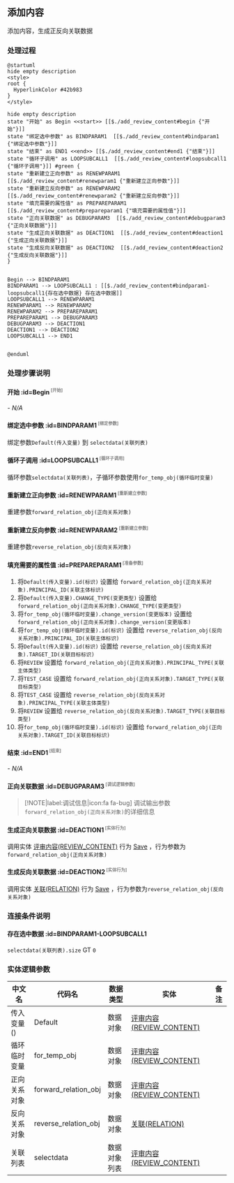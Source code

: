 ## 添加内容 <!-- {docsify-ignore-all} -->

   添加内容，生成正反向关联数据

### 处理过程

```plantuml
@startuml
hide empty description
<style>
root {
  HyperlinkColor #42b983
}
</style>

hide empty description
state "开始" as Begin <<start>> [[$./add_review_content#begin {"开始"}]]
state "绑定选中参数" as BINDPARAM1  [[$./add_review_content#bindparam1 {"绑定选中参数"}]]
state "结束" as END1 <<end>> [[$./add_review_content#end1 {"结束"}]]
state "循环子调用" as LOOPSUBCALL1  [[$./add_review_content#loopsubcall1 {"循环子调用"}]] #green {
state "重新建立正向参数" as RENEWPARAM1  [[$./add_review_content#renewparam1 {"重新建立正向参数"}]]
state "重新建立反向参数" as RENEWPARAM2  [[$./add_review_content#renewparam2 {"重新建立反向参数"}]]
state "填充需要的属性值" as PREPAREPARAM1  [[$./add_review_content#prepareparam1 {"填充需要的属性值"}]]
state "正向关联数据" as DEBUGPARAM3  [[$./add_review_content#debugparam3 {"正向关联数据"}]]
state "生成正向关联数据" as DEACTION1  [[$./add_review_content#deaction1 {"生成正向关联数据"}]]
state "生成反向关联数据" as DEACTION2  [[$./add_review_content#deaction2 {"生成反向关联数据"}]]
}


Begin --> BINDPARAM1
BINDPARAM1 --> LOOPSUBCALL1 : [[$./add_review_content#bindparam1-loopsubcall1{存在选中数据} 存在选中数据]]
LOOPSUBCALL1 --> RENEWPARAM1
RENEWPARAM1 --> RENEWPARAM2
RENEWPARAM2 --> PREPAREPARAM1
PREPAREPARAM1 --> DEBUGPARAM3
DEBUGPARAM3 --> DEACTION1
DEACTION1 --> DEACTION2
LOOPSUBCALL1 --> END1


@enduml
```


### 处理步骤说明

#### 开始 :id=Begin<sup class="footnote-symbol"> <font color=gray size=1>[开始]</font></sup>



*- N/A*
#### 绑定选中参数 :id=BINDPARAM1<sup class="footnote-symbol"> <font color=gray size=1>[绑定参数]</font></sup>



绑定参数`Default(传入变量)` 到 `selectdata(关联列表)`
#### 循环子调用 :id=LOOPSUBCALL1<sup class="footnote-symbol"> <font color=gray size=1>[循环子调用]</font></sup>



循环参数`selectdata(关联列表)`，子循环参数使用`for_temp_obj(循环临时变量)`
#### 重新建立正向参数 :id=RENEWPARAM1<sup class="footnote-symbol"> <font color=gray size=1>[重新建立参数]</font></sup>



重建参数```forward_relation_obj(正向关系对象)```
#### 重新建立反向参数 :id=RENEWPARAM2<sup class="footnote-symbol"> <font color=gray size=1>[重新建立参数]</font></sup>



重建参数```reverse_relation_obj(反向关系对象)```
#### 填充需要的属性值 :id=PREPAREPARAM1<sup class="footnote-symbol"> <font color=gray size=1>[准备参数]</font></sup>



1. 将`Default(传入变量).id(标识)` 设置给  `forward_relation_obj(正向关系对象).PRINCIPAL_ID(关联主体标识)`
2. 将`Default(传入变量).CHANGE_TYPE(变更类型)` 设置给  `forward_relation_obj(正向关系对象).CHANGE_TYPE(变更类型)`
3. 将`for_temp_obj(循环临时变量).change_version(变更版本)` 设置给  `forward_relation_obj(正向关系对象).change_version(变更版本)`
4. 将`for_temp_obj(循环临时变量).id(标识)` 设置给  `reverse_relation_obj(反向关系对象).PRINCIPAL_ID(关联主体标识)`
5. 将`Default(传入变量).id(标识)` 设置给  `reverse_relation_obj(反向关系对象).TARGET_ID(关联目标标识)`
6. 将`REVIEW` 设置给  `forward_relation_obj(正向关系对象).PRINCIPAL_TYPE(关联主体类型)`
7. 将`TEST_CASE` 设置给  `forward_relation_obj(正向关系对象).TARGET_TYPE(关联目标类型)`
8. 将`TEST_CASE` 设置给  `reverse_relation_obj(反向关系对象).PRINCIPAL_TYPE(关联主体类型)`
9. 将`REVIEW` 设置给  `reverse_relation_obj(反向关系对象).TARGET_TYPE(关联目标类型)`
10. 将`for_temp_obj(循环临时变量).id(标识)` 设置给  `forward_relation_obj(正向关系对象).TARGET_ID(关联目标标识)`

#### 结束 :id=END1<sup class="footnote-symbol"> <font color=gray size=1>[结束]</font></sup>



*- N/A*

#### 正向关联数据 :id=DEBUGPARAM3<sup class="footnote-symbol"> <font color=gray size=1>[调试逻辑参数]</font></sup>



> [!NOTE|label:调试信息|icon:fa fa-bug]
> 调试输出参数`forward_relation_obj(正向关系对象)`的详细信息


#### 生成正向关联数据 :id=DEACTION1<sup class="footnote-symbol"> <font color=gray size=1>[实体行为]</font></sup>



调用实体 [评审内容(REVIEW_CONTENT)](module/TestMgmt/review_content.md) 行为 [Save](module/TestMgmt/review_content#行为) ，行为参数为`forward_relation_obj(正向关系对象)`

#### 生成反向关联数据 :id=DEACTION2<sup class="footnote-symbol"> <font color=gray size=1>[实体行为]</font></sup>



调用实体 [关联(RELATION)](module/Base/relation.md) 行为 [Save](module/Base/relation#行为) ，行为参数为`reverse_relation_obj(反向关系对象)`


### 连接条件说明
#### 存在选中数据 :id=BINDPARAM1-LOOPSUBCALL1

`selectdata(关联列表).size` GT `0`


### 实体逻辑参数

|    中文名   |    代码名    |  数据类型    |  实体   |备注 |
| --------| --------| -------- | -------- | --------   |
|传入变量(<i class="fa fa-check"/></i>)|Default|数据对象|[评审内容(REVIEW_CONTENT)](module/TestMgmt/review_content.md)||
|循环临时变量|for_temp_obj|数据对象|[评审内容(REVIEW_CONTENT)](module/TestMgmt/review_content.md)||
|正向关系对象|forward_relation_obj|数据对象|[评审内容(REVIEW_CONTENT)](module/TestMgmt/review_content.md)||
|反向关系对象|reverse_relation_obj|数据对象|[关联(RELATION)](module/Base/relation.md)||
|关联列表|selectdata|数据对象列表|[评审内容(REVIEW_CONTENT)](module/TestMgmt/review_content.md)||
